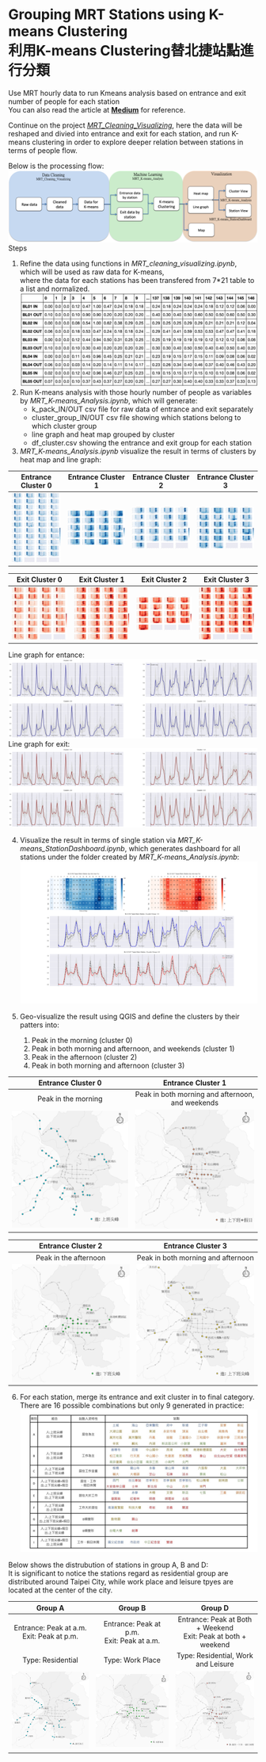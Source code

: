 # Grouping MRT Stations using K-means Clustering</br>利用K-means Clustering替北捷站點進行分類</br>


Use MRT hourly data to run Kmeans analysis based on entrance and exit number of people for each station 
</br>
You can also read the article at [__Medium__](https://medium.com/urban-matters/%E6%8D%B7%E9%81%8B%E5%88%86%E6%99%822-f351661ce609) for reference.

Continue on the project [_MRT_Cleaning_Visualizing_](https://github.com/ShihWen/MRT_Cleaning_Visualizing), here the data will be reshaped and divied into entrance and exit for each station, and run K-means clustering in order to explore deeper relation between stations in terms of people flow.</br>

Below is the processing flow:
</br>
![](https://github.com/ShihWen/MRT_Kmeans/blob/master/image/flow_chart.png)
</br>
Steps

1. Refine the data using functions in _MRT_cleaning_visualizing.ipynb_, which will be used as raw data for K-means, </br>where the data for each stations has been transfered from 7*21 table to a list and normalized.
![](https://github.com/ShihWen/MRT_Kmeans/blob/master/image/raw_data.png)
2. Run K-means analysis with those hourly number of people as variables by _MRT_K-means_Analysis.ipynb_, which will generate:
    * k_pack_IN/OUT csv file for raw data of entrance and exit separately
    * cluster_group_IN/OUT csv file showing which stations belong to which cluster group
    * line graph and heat map grouped by cluster
    * df_cluster.csv showing the entrance and exit group for each station
3. _MRT_K-means_Analysis.ipynb_ visualize the result in terms of clusters by heat map and line graph:

|Entrance Cluster 0|Entrance Cluster 1|Entrance Cluster 2|Entrance Cluster 3|
| ------------- |:-------------:| :-----:| :-----:|
| ![](https://github.com/ShihWen/MRT_Kmeans/blob/master/notebook_illustration/All_in_heatmap_0_3.png)|![](https://github.com/ShihWen/MRT_Kmeans/blob/master/notebook_illustration/All_in_heatmap_1_3.png)|![](https://github.com/ShihWen/MRT_Kmeans/blob/master/notebook_illustration/All_in_heatmap_2_3.png)|![](https://github.com/ShihWen/MRT_Kmeans/blob/master/notebook_illustration/All_in_heatmap_3_3.png)|

|Exit Cluster 0|Exit Cluster 1|Exit Cluster 2|Exit Cluster 3|
| ------------- |:-------------:| :-----:| :-----:|
| ![](https://github.com/ShihWen/MRT_Kmeans/blob/master/notebook_illustration/All_out_heatmap_0_3.png)|![](https://github.com/ShihWen/MRT_Kmeans/blob/master/notebook_illustration/All_out_heatmap_1_3.png)|![](https://github.com/ShihWen/MRT_Kmeans/blob/master/notebook_illustration/All_out_heatmap_2_3.png)|![](https://github.com/ShihWen/MRT_Kmeans/blob/master/notebook_illustration/All_out_heatmap_3_3.png)|

Line graph for entance:
![](https://github.com/ShihWen/MRT_Kmeans/blob/master/notebook_illustration/All_in_lineGraph.png)
Line graph for exit:
![](https://github.com/ShihWen/MRT_Kmeans/blob/master/notebook_illustration/All_out_lineGraph.png)

4. Visualize the result in terms of single station via _MRT_K-means_StationDashboard.ipynb_, which generates dashboard for all stations under the folder created by _MRT_K-means_Analysis.ipynb_:
![](https://github.com/ShihWen/MRT_Kmeans/blob/master/notebook_illustration/single_plot/1_2/BL12%20Plot.png)

5. Geo-visualize the result using QGIS and define the clusters by their patters into:
   1. Peak in the morning (cluster 0)
   2. Peak in both morning and afternoon, and weekends (cluster 1)
   3. Peak in the afternoon (cluster 2)
   4. Peak in both morning and afternoon (cluster 3)

|Entrance Cluster 0|Entrance Cluster 1|
| :-------------: |:-------------:|
| Peak in the morning |Peak in both morning and afternoon, and weekends|
| ![](https://github.com/ShihWen/MRT_Kmeans/blob/master/image/inward_3.png)|![](https://github.com/ShihWen/MRT_Kmeans/blob/master/image/inward_1.png)|

|Entrance Cluster 2|Entrance Cluster 3|
| :-------------: |:-------------:|
| Peak in the afternoon |Peak in both morning and afternoon|
| ![](https://github.com/ShihWen/MRT_Kmeans/blob/master/image/inward_4.png)|![](https://github.com/ShihWen/MRT_Kmeans/blob/master/image/inward_2.png)|

6. For each station, merge its entrance and exit cluster in to final category.
There are 16 possible combinations but only 9 generated in practice:
![](https://github.com/ShihWen/MRT_Kmeans/blob/master/image/final_table.jpeg)


Below shows the distrubution of stations in group A, B and D:</br>
It is significant to notice the stations regard as residential group are distributed around Taipei City, while work place and leisure tpyes are located at the center of the city.

|Group A|Group B|Group D|
| :-------------: |:-------------:| :-----:|
|Entrance: Peak at a.m.</br>Exit: Peak at p.m. |Entrance: Peak at p.m.</br>Exit: Peak at a.m.|Entrance: Peak at Both + Weekend</br>Exit: Peak at both + weekend|
|Type: Residential|Type: Work Place|Type: Residential, Work and Leisure|
| ![](https://github.com/ShihWen/MRT_Kmeans/blob/master/image/final_a.png)|![](https://github.com/ShihWen/MRT_Kmeans/blob/master/image/final_b.png)|![](https://github.com/ShihWen/MRT_Kmeans/blob/master/image/final_d.png)|

